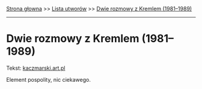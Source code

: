 [Strona głowna](../index.md) >> [Lista utworów](../list.md) >> [Dwie rozmowy z Kremlem (1981–1989)](133.md)

---

# Dwie rozmowy z Kremlem (1981–1989)

Tekst: [kaczmarski.art.pl](https://www.kaczmarski.art.pl/tworczosc/wiersze/dwie-rozmowy-z-kremlem-1981-1989/)

Element pospolity, nic ciekawego.